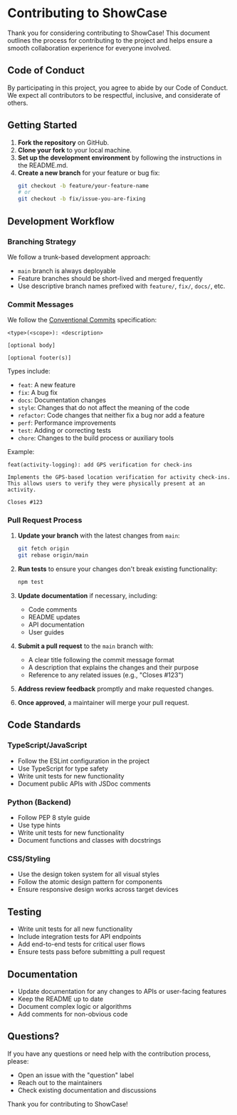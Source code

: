 # Contributing to ShowCase

Thank you for considering contributing to ShowCase! This document outlines the process for contributing to the project and helps ensure a smooth collaboration experience for everyone involved.

## Code of Conduct

By participating in this project, you agree to abide by our Code of Conduct. We expect all contributors to be respectful, inclusive, and considerate of others.

## Getting Started

1. **Fork the repository** on GitHub.
2. **Clone your fork** to your local machine.
3. **Set up the development environment** by following the instructions in the README.md.
4. **Create a new branch** for your feature or bug fix:
   ```bash
   git checkout -b feature/your-feature-name
   # or
   git checkout -b fix/issue-you-are-fixing
   ```

## Development Workflow

### Branching Strategy

We follow a trunk-based development approach:

- `main` branch is always deployable
- Feature branches should be short-lived and merged frequently
- Use descriptive branch names prefixed with `feature/`, `fix/`, `docs/`, etc.

### Commit Messages

We follow the [Conventional Commits](https://www.conventionalcommits.org/) specification:

```
<type>(<scope>): <description>

[optional body]

[optional footer(s)]
```

Types include:
- `feat`: A new feature
- `fix`: A bug fix
- `docs`: Documentation changes
- `style`: Changes that do not affect the meaning of the code
- `refactor`: Code changes that neither fix a bug nor add a feature
- `perf`: Performance improvements
- `test`: Adding or correcting tests
- `chore`: Changes to the build process or auxiliary tools

Example:
```
feat(activity-logging): add GPS verification for check-ins

Implements the GPS-based location verification for activity check-ins.
This allows users to verify they were physically present at an activity.

Closes #123
```

### Pull Request Process

1. **Update your branch** with the latest changes from `main`:
   ```bash
   git fetch origin
   git rebase origin/main
   ```

2. **Run tests** to ensure your changes don't break existing functionality:
   ```bash
   npm test
   ```

3. **Update documentation** if necessary, including:
   - Code comments
   - README updates
   - API documentation
   - User guides

4. **Submit a pull request** to the `main` branch with:
   - A clear title following the commit message format
   - A description that explains the changes and their purpose
   - Reference to any related issues (e.g., "Closes #123")

5. **Address review feedback** promptly and make requested changes.

6. **Once approved**, a maintainer will merge your pull request.

## Code Standards

### TypeScript/JavaScript

- Follow the ESLint configuration in the project
- Use TypeScript for type safety
- Write unit tests for new functionality
- Document public APIs with JSDoc comments

### Python (Backend)

- Follow PEP 8 style guide
- Use type hints
- Write unit tests for new functionality
- Document functions and classes with docstrings

### CSS/Styling

- Use the design token system for all visual styles
- Follow the atomic design pattern for components
- Ensure responsive design works across target devices

## Testing

- Write unit tests for all new functionality
- Include integration tests for API endpoints
- Add end-to-end tests for critical user flows
- Ensure tests pass before submitting a pull request

## Documentation

- Update documentation for any changes to APIs or user-facing features
- Keep the README up to date
- Document complex logic or algorithms
- Add comments for non-obvious code

## Questions?

If you have any questions or need help with the contribution process, please:
- Open an issue with the "question" label
- Reach out to the maintainers
- Check existing documentation and discussions

Thank you for contributing to ShowCase!
